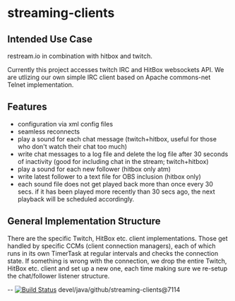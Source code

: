# streaming-clients

## Intended Use Case

restream.io in combination with hitbox and twitch.

Currently this project accesses twitch IRC and HitBox websockets API.
We are utlizing our own simple IRC client based on Apache commons-net Telnet implementation.

## Features

* configuration via xml config files
* seamless reconnects
* play a sound for each chat message (twitch+hitbox, useful for those who don't watch their chat too much)
* write chat messages to a log file and delete the log file after 30 seconds of inactivity (good for including chat in the stream; twitch+hitbox)
* play a sound for each new follower (hitbox only atm)
* write latest follower to a text file for OBS inclusion (hitbox only)
* each sound file does not get played back more than once every 30 secs. if it has been played more recently than 30 secs ago, the next playback will be scheduled accordingly.

## General Implementation Structure

There are the specific Twitch, HitBox etc. client implementations. Those get handled by
specific CCMs (client connection managers), each of which runs in its own TimerTask at regular
intervals and checks the connection state. If something is wrong with the connection, we drop the entire
Twitch, HitBox etc. client and set up a new one, each time making sure we re-setup the chat/follower listener
structure.


--
[![Build Status](https://travis-ci.org/jjYBdx4IL/streaming-clients.png?branch=master)](https://travis-ci.org/jjYBdx4IL/streaming-clients)
devel/java/github/streaming-clients@7114
